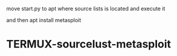move start.py to apt where source lists is located and execute it

and then apt install metasploit

# TERMUX-sourcelust-metasploit
